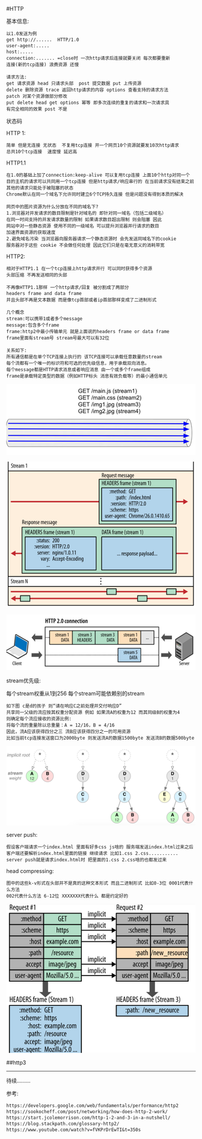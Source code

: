 #HTTP 

基本信息:

    以1.0发送为例
    get http://......  HTTP/1.0
    user-agent:.....
    host:.....
    connection:....... =close时 一次http请求后连接就要关闭 每次都要重新
    连接(新的tcp连接) 浪费资源 还慢

    请求方法:
    get 请求资源 head 只请求头部  post 提交数据 put 上传资源
    delete 删除资源 trace 返回http请求的内容 options 查看支持的请求方法
    patch 对某个资源做部分修改
    put delete head get options 幂等 即多次连续的重复的请求和一次请求具
    有完全相同的效果 post 不是
    

状态码

    










HTTP 1:

    简单 但是无连接 无状态  不复用tcp连接 开一个网页10个资源就要发10次http请求 
    总共10个tcp连接  速度慢 延迟高

HTTP1.1
    
    在1.0的基础上加了connection:keep-alive 可以复用tcp连接 上面10个http对同一个
    目的主机的请求可以共同用一个tcp连接 但是http请求/响应串行的 在当前请求没有结束之前 
    其他的请求只能处于被阻塞的状态
    Chrome默认在同一个域名下允许同时建立6个TCP持久连接 但是问题没有得到本质的解决

    网页中的图片资源为什么分放在不同的域名下? 
    1.浏览器对并发请求的数目限制是针对域名的 即针对同一域名（包括二级域名）
    在同一时间支持的并发请求数量的限制 如果请求数目超出限制 则会阻塞 因此
    网站中对一些静态资源 使用不同的一级域名 可以提升浏览器并行请求的数目 
    加速界面资源的获取速度 
    2.避免域名污染 当浏览器向服务器请求一个静态资源时 会先发送同域名下的cookie
    服务器对于这些 cookie 不会做任何处理 因此它们只是在毫无意义的消耗带宽



HTTP2:

    相对于HTTP1.1 在一个tcp连接上http请求并行 可以同时获得多个资源 
    头部压缩 不再发送相同的头部 
    
    不再像HTTP1.1那样 一个http请求/回复 被分割成了两部分 
    headers frame and data frame 
    并且头部不再是文本数据 而是像tcp首部或者ip首部那样变成了二进制形式
    
    几个概念
    stream:可以携带1或者多个message
    message:包含多个frame 
    frame:http2中最小传输单元 就是上面说的headers frame or data frame 
    frame里面有stream号 stream号最大可以有32位
    
    关系如下:
    所有通信都是在单个TCP连接上执行的 该TCP连接可以承载任意数量的stream 
    每个流都有一个唯一的标识符和可选的优先级信息，用于承载双向消息。
    每个message都是HTTP请求消息或者响应消息 由一个或多个frame组成
    frame是承载特定类型的数据（例如HTTP标头 消息有效负载等）的最小通信单元

![img.png](image/http2stream.png)

![img.png](image/http2stream1.png)

![img.png](image/http2snapshot.png)

stream优先级:

每个stream权重从1到256 
每个stream可能依赖别的stream

    如下图 c是d的孩子 则“请在响应C之前处理并交付响应D”
    共享同一父级的流应按其权重分配资源 例如 如果流A的权重为12 而其同级B的权重为4 
    则确定每个流应接收的资源比例:
    将每个流的重量除以总重量：A = 12/16，B = 4/16
    因此，流A应该获得四分之三 流B应该获得四分之一的可用资源 
    比如当前tcp连接发送窗口为2000byte 则发送流A的数据1500byte 发送流B的数据500byte
    

![img.png](image/http2streamPriority.png)



server push: 

    假设客户端请求一个index.html 里面有好多css js啥的 服务端发送index.html过来之后 
    客户端还要解析index.html里面的链接 继续请求 比如1.css 2.css...........
    server push就是请求index.html时 把里面的1.css 2.css啥的也都发过来

head compressing:

    图中的这些k-v形式在头部并不是真的这种文本形式 而且二进制形式 比如0-3位 0001代表什么方法
    002代表什么方法 6-12位 XXXXXXX代表什么 都是约定好的
   ![img.png](image/http2head_compress.png) 
   


##http3

------------------------------------------

待续.........


参考:
    
    https://developers.google.com/web/fundamentals/performance/http2
    https://sookocheff.com/post/networking/how-does-http-2-work/
    https://start.jcolemorrison.com/http-1-2-and-3-in-a-nutshell/
    https://blog.stackpath.com/glossary-http2/
    https://www.youtube.com/watch?v=fVKPrDrEwTI&t=350s



